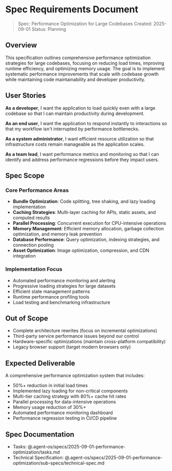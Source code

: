 # Spec Requirements Document

> Spec: Performance Optimization for Large Codebases
> Created: 2025-09-01
> Status: Planning

## Overview

This specification outlines comprehensive performance optimization strategies for large codebases, focusing on reducing load times, improving runtime efficiency, and optimizing memory usage. The goal is to implement systematic performance improvements that scale with codebase growth while maintaining code maintainability and developer productivity.

## User Stories

**As a developer**, I want the application to load quickly even with a large codebase so that I can maintain productivity during development.

**As an end user**, I want the application to respond instantly to interactions so that my workflow isn't interrupted by performance bottlenecks.

**As a system administrator**, I want efficient resource utilization so that infrastructure costs remain manageable as the application scales.

**As a team lead**, I want performance metrics and monitoring so that I can identify and address performance regressions before they impact users.

## Spec Scope

### Core Performance Areas
- **Bundle Optimization**: Code splitting, tree shaking, and lazy loading implementation
- **Caching Strategies**: Multi-layer caching for APIs, static assets, and computed results
- **Parallel Processing**: Concurrent execution for CPU-intensive operations
- **Memory Management**: Efficient memory allocation, garbage collection optimization, and memory leak prevention
- **Database Performance**: Query optimization, indexing strategies, and connection pooling
- **Asset Optimization**: Image optimization, compression, and CDN integration

### Implementation Focus
- Automated performance monitoring and alerting
- Progressive loading strategies for large datasets
- Efficient state management patterns
- Runtime performance profiling tools
- Load testing and benchmarking infrastructure

## Out of Scope

- Complete architecture rewrites (focus on incremental optimizations)
- Third-party service performance issues beyond our control
- Hardware-specific optimizations (maintain cross-platform compatibility)
- Legacy browser support (target modern browsers only)

## Expected Deliverable

A comprehensive performance optimization system that includes:
- 50%+ reduction in initial load times
- Implemented lazy loading for non-critical components
- Multi-tier caching strategy with 80%+ cache hit rates
- Parallel processing for data-intensive operations
- Memory usage reduction of 30%+
- Automated performance monitoring dashboard
- Performance regression testing in CI/CD pipeline

## Spec Documentation

- Tasks: @.agent-os/specs/2025-09-01-performance-optimization/tasks.md
- Technical Specification: @.agent-os/specs/2025-09-01-performance-optimization/sub-specs/technical-spec.md
